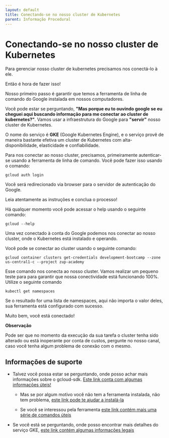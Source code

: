 ```yaml
---
layout: default
title: Conectando-se no nosso cluster de Kubernetes 
parent: Informação Procedural
---
```

# Conectando-se no nosso cluster de Kubernetes

Para gerenciar nosso cluster de kubernetes precisamos nos conectá-lo à ele.

Então é hora de fazer isso!

Nosso primeiro passo é garantir que temos a ferramenta de linha de comando do Google
instalada em nossos computadores. 

Você pode estar se perguntando, **"Mas porque eu to ouvindo google se eu cheguei aqui 
buscando informação para me conectar ao cluster de kubernetes?"**. Vamos usar a infraestrutura
do Google para **"servir"** nosso cluster de Kubernetes.

O nome do serviço é **GKE** (Google Kubernetes Engine), e o serviço provê de maneira bastante
efetiva um cluster de Kubernetes com alta-disponibilidade, elasticidade e confiabilidade.

Para nos conectar ao nosso cluster, precisamos, primeiramente autenticar-se usando
a ferramenta de linha de comando. Você pode fazer isso usando o comando:

```shell script
gcloud auth login
```  

Você será redirecionado via browser para o servidor de autenticação do Google.

Leia atentamente as instruções e conclua o processo!

Há qualquer momento você pode acessar o help usando o seguinte comando:

```shell script
gcloud --help
```

Uma vez conectado à conta do Google podemos nos conectar ao nosso cluster, onde o Kubernetes está instalado e operando.

Você pode se conectar ao cluster usando o seguinte comando:

```shell script
gcloud container clusters get-credentials development-bootcamp --zone us-central1-c --project zup-academy
```

Esse comando nos conecta ao nosso cluster. Vamos realizar um pequeno teste para para garantir que nossa
conectividade está funcionando 100%. Utilize o seguinte comando

```
kubectl get namespaces
```

Se o resultado for uma lista de namespaces, aqui não importa o valor deles, sua ferramenta está configurado com sucesso. 

Muito bem, você está conectado!

**Observação** 

Pode ser que no momento da execução da sua tarefa o cluster tenha sido alterado ou está inoperante por conta
de custos, pergunte no nosso canal, caso você tenha algum problema de conexão com o mesmo.

## Informações de suporte

* Talvez você possa estar se perguntando, onde posso achar mais informações sobre o gcloud-sdk. [Este link conta com algumas informações úteis!](https://cloud.google.com/sdk)
  
  * Mas se por algum motivo você não tem a ferramenta instalada, não tem problema, [este link pode te ajudar a instalá-la](https://cloud.google.com/sdk/install)
  
  * Se você se interessou pela ferramenta [este link contém mais uma série de comandos úteis](https://cloud.google.com/sdk/gcloud)

* Se você está se perguntando, onde posso encontrar mais detalhes do serviço GKE, [este link contém algumas informações legais](https://cloud.google.com/kubernetes-engine)   